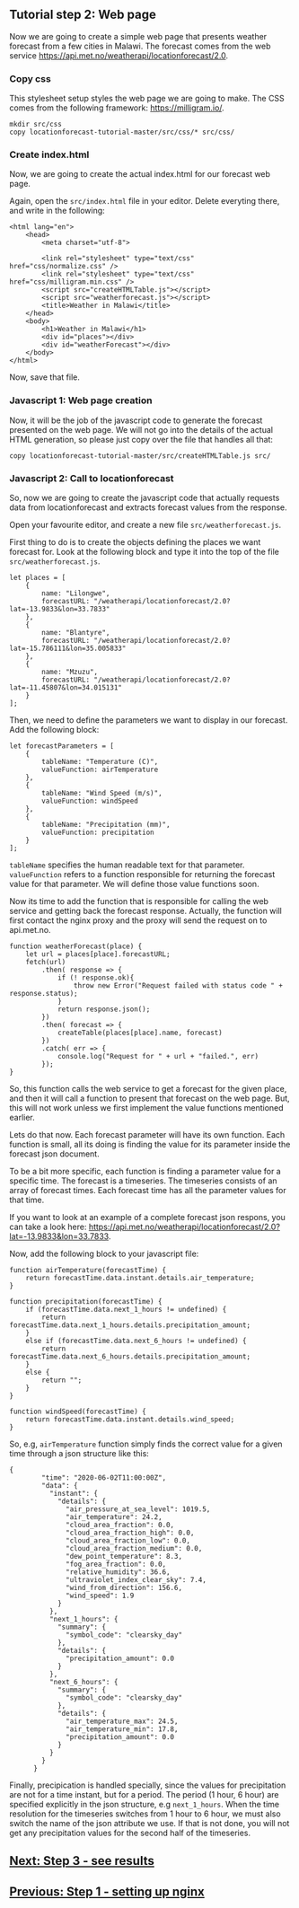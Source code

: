 
## Tutorial step 2: Web page
Now we are going to create a simple web page that presents weather forecast from a few cities in Malawi. The forecast comes from the web service https://api.met.no/weatherapi/locationforecast/2.0.


### Copy css
This stylesheet setup styles the web page we are going to make. The CSS comes from the following framework: https://milligram.io/.

```
mkdir src/css
copy locationforecast-tutorial-master/src/css/* src/css/
```

### Create index.html
Now, we are going to create the actual index.html for our forecast web page.

Again, open the `src/index.html` file in your editor. Delete everyting there, and write in the following:
```
<html lang="en">
    <head>
        <meta charset="utf-8">
        
        <link rel="stylesheet" type="text/css" href="css/normalize.css" />       
        <link rel="stylesheet" type="text/css" href="css/milligram.min.css" />
        <script src="createHTMLTable.js"></script>
        <script src="weatherforecast.js"></script>
        <title>Weather in Malawi</title>
    </head>
    <body>
        <h1>Weather in Malawi</h1>
        <div id="places"></div>
        <div id="weatherForecast"></div>
    </body>
</html>
```

Now, save that file.

### Javascript 1: Web page creation
Now, it will be the job of the javascript code to generate the forecast presented on the web page. We will not go into the details of the actual HTML generation,
so please just copy over the file that handles all that:
```
copy locationforecast-tutorial-master/src/createHTMLTable.js src/
``` 

### Javascript 2: Call to locationforecast
So, now we are going to create the javascript code that actually requests data from locationforecast and extracts forecast values from the response.

Open your favourite editor, and create a new file `src/weatherforecast.js`.

First thing to do is to create the objects defining the places we want forecast for. Look at the following block and type it into the top of the file `src/weatherforecast.js`.
```
let places = [
    {
        name: "Lilongwe",
        forecastURL: "/weatherapi/locationforecast/2.0?lat=-13.9833&lon=33.7833"
    },
    {
        name: "Blantyre",
        forecastURL: "/weatherapi/locationforecast/2.0?lat=-15.786111&lon=35.005833"
    },
    {
        name: "Mzuzu",
        forecastURL: "/weatherapi/locationforecast/2.0?lat=-11.45807&lon=34.015131"
    }
];
```

Then, we need to define the parameters we want to display in our forecast. Add the following block:
```
let forecastParameters = [
    {
        tableName: "Temperature (C)",
        valueFunction: airTemperature
    },
    {
        tableName: "Wind Speed (m/s)",
        valueFunction: windSpeed
    },
    {
        tableName: "Precipitation (mm)",
        valueFunction: precipitation 
    }
];
```
`tableName` specifies the human readable text for that parameter. `valueFunction` refers to a function responsible for returning the forecast value for that parameter. We will define those value functions soon.

Now its time to add the function that is responsible for calling the web service and getting back the forecast response. Actually, the function will first contact the nginx proxy and the proxy will send the request on to api.met.no.

```
function weatherForecast(place) {
    let url = places[place].forecastURL;
    fetch(url)
        .then( response => {
            if (! response.ok){
                throw new Error("Request failed with status code " + response.status);
            }
            return response.json();
        })
        .then( forecast => {
            createTable(places[place].name, forecast)
        })
        .catch( err => {
            console.log("Request for " + url + "failed.", err)
        });
}
```
So, this function calls the web service to get a forecast for the given place, and then it will call a function to present that forecast on the web page. But, this will not work unless we first implement the value functions mentioned earlier.

Lets do that now. Each forecast parameter will have its own function. Each function is small, all its doing is finding the value for its parameter inside the forecast json document.

To be a bit more specific, each function is finding a parameter value for a specific time. The forecast is a timeseries. The timeseries consists of an array of forecast times. Each forecast time has all the parameter values for that time.

If you want to look at an example of a complete forecast json respons, you can take a look here: https://api.met.no/weatherapi/locationforecast/2.0?lat=-13.9833&lon=33.7833.

Now, add the following block to your javascript file:
```
function airTemperature(forecastTime) {
    return forecastTime.data.instant.details.air_temperature;
}

function precipitation(forecastTime) {
    if (forecastTime.data.next_1_hours != undefined) {
        return forecastTime.data.next_1_hours.details.precipitation_amount;
    }
    else if (forecastTime.data.next_6_hours != undefined) {
        return forecastTime.data.next_6_hours.details.precipitation_amount;
    }
    else {
        return "";
    }
}

function windSpeed(forecastTime) {
    return forecastTime.data.instant.details.wind_speed;
}
```

So, e.g, `airTemperature` function simply finds the correct value for a given time through a json structure like this:
```
{
        "time": "2020-06-02T11:00:00Z",
        "data": {
          "instant": {
            "details": {
              "air_pressure_at_sea_level": 1019.5,
              "air_temperature": 24.2,
              "cloud_area_fraction": 0.0,
              "cloud_area_fraction_high": 0.0,
              "cloud_area_fraction_low": 0.0,
              "cloud_area_fraction_medium": 0.0,
              "dew_point_temperature": 8.3,
              "fog_area_fraction": 0.0,
              "relative_humidity": 36.6,
              "ultraviolet_index_clear_sky": 7.4,
              "wind_from_direction": 156.6,
              "wind_speed": 1.9
            }
          },
          "next_1_hours": {
            "summary": {
              "symbol_code": "clearsky_day"
            },
            "details": {
              "precipitation_amount": 0.0
            }
          },
          "next_6_hours": {
            "summary": {
              "symbol_code": "clearsky_day"
            },
            "details": {
              "air_temperature_max": 24.5,
              "air_temperature_min": 17.8,
              "precipitation_amount": 0.0
            }
          }
        }
      }
```

Finally, precipication is handled specially, since the values for precipitation are not for a time instant, but for a period. The period (1 hour, 6 hour) are specified explicitly in the json structure, e.g `next_1_hours`. When the time resolution for the timeseries switches from 1 hour to 6 hour, we must also switch the name of the json attribute we use. If that is not done, you will not get any precipitation values for the second half of the timeseries.

## [Next: Step 3 - see results](step3-finish.md)
## [Previous: Step 1 - setting up nginx](step1-nginx.md)